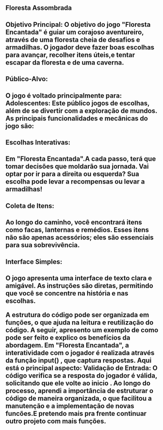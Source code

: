<h2>Floresta Assombrada<h2>


Objetivo Principal:
O objetivo do jogo "Floresta Encantada" é guiar um corajoso aventureiro, através de uma floresta cheia de desafios e armadilhas. O jogador deve fazer boas escolhas para avançar, recolher itens úteis,e tentar escapar da floresta e de uma caverna.
<h2>Público-Alvo:<h2> O jogo é voltado principalmente para:
Adolescentes: Este público jogos de escolhas, além de se divertir com a exploração de mundos.
As principais funcionalidades e mecânicas do jogo são: 
<h2>Escolhas Interativas:<h2>
Em "Floresta Encantada".A cada passo, terá que tomar decisões que moldarão sua jornada. Vai optar por ir para a direita ou esquerda? Sua escolha pode levar a recompensas ou levar a armadilhas!
<h2>Coleta de Itens:<h2>
Ao longo do caminho, você encontrará itens como facas, lanternas e remédios. Esses itens não são apenas acessórios; eles são essenciais para sua sobrevivência.
<h2>Interface Simples:<h2>
O jogo apresenta uma interface de texto clara e amigável. As instruções são diretas, permitindo que você se concentre na história e nas escolhas.

A estrutura do código pode ser organizada em funções, o que ajuda na leitura e reutilização do código. A seguir, apresento um exemplo de como pode ser feito e explico os benefícios da abordagem.
Em "Floresta Encantada", a interatividade com o jogador é realizada através da função input() , que captura respostas. 
Aqui está o principal aspecto:
Validação de Entrada: O código verifica se a resposta do jogador é válida, solicitando que ele volte ao inicio .
Ao longo do processo, aprendi a importância de estruturar o código de maneira organizada, o que facilitou a manutenção e a implementação de novas funcões.E pretendo mais pra frente continuar outro projeto com mais funções.

